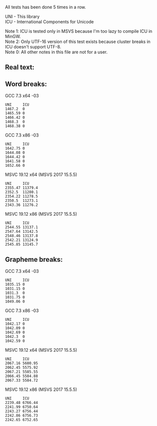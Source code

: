 All tests has been done 5 times in a row.

UNI - This library<br />
ICU - International Components for Unicode<br />

Note 1: ICU is tested only in MSVS because I'm too lazy to compile ICU in MinGW.<br />
Note 2: Only UTF-16 version of this test exists because cluster breaks in ICU doesn't support UTF-8.<br />
Note 0: All other notes in this file are not for a user.<br />

## Real text:

## Word breaks:

GCC 7.3 x64 -03
```
UNI     ICU
1467.2  0
1465.59 0
1466.42 0
1468.3  0
1468.38 0
```
GCC 7.3 x86 -03
```
UNI     ICU
1642.75 0
1644.08 0
1644.42 0
1641.58 0
1652.66 0
```
MSVC 19.12 x64 (MSVS 2017 15.5.5)
```
UNI     ICU
2355.47 11379.4
2352.5  11280.1
2354.22 11278.5
2350.5  11273.1
2343.36 11276.2
```
MSVC 19.12 x86 (MSVS 2017 15.5.5)
```
UNI     ICU
2544.55 13137.1
2547.64 13142.5
2548.46 13137.8
2542.21 13124.9
2545.85 13145.7
```

## Grapheme breaks:

GCC 7.3 x64 -03
```
UNI     ICU
1035.15 0
1031.15 0
1031.3  0
1031.75 0
1049.06 0
```
GCC 7.3 x86 -03
```
UNI     ICU
1042.17 0
1042.09 0
1042.69 0
1042.3  0
1042.59 0
```
MSVC 19.12 x64 (MSVS 2017 15.5.5)
```
UNI     ICU
2067.16 5600.95
2062.45 5575.92
2067.21 5585.55
2066.45 5584.88
2067.33 5584.72
```
MSVC 19.12 x86 (MSVS 2017 15.5.5)
```
UNI     ICU
2239.48 6766.44
2241.99 6750.64
2243.27 6756.44
2242.86 6756.73
2242.65 6752.65
```